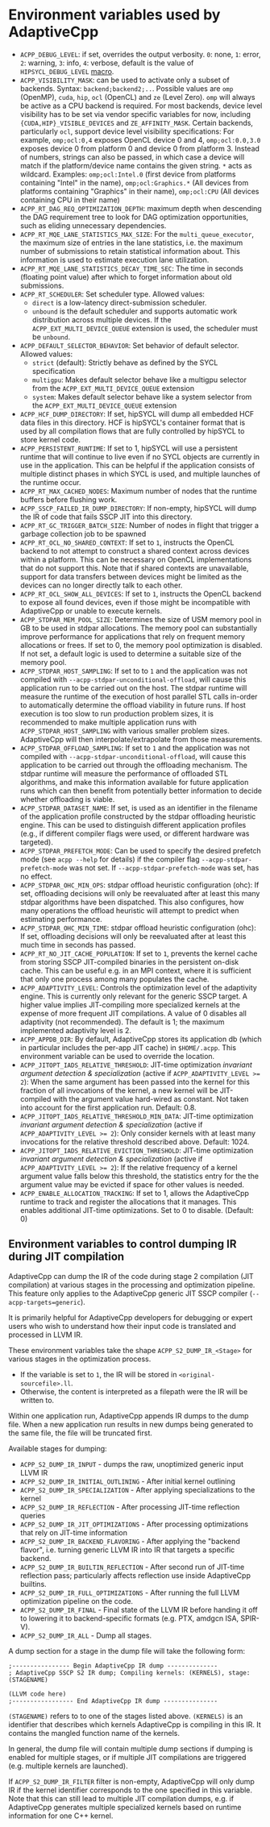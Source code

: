 # Environment variables used by AdaptiveCpp

* `ACPP_DEBUG_LEVEL`: if set, overrides the output verbosity. `0`: none, `1`: error, `2`: warning, `3`: info, `4`: verbose, default is the value of `HIPSYCL_DEBUG_LEVEL` [macro](macros.md).
* `ACPP_VISIBILITY_MASK`: can be used to activate only a subset of backends. Syntax: `backend;backend2;..`. Possible values are `omp` (OpenMP), `cuda`, `hip`, `ocl` (OpenCL) and `ze` (Level Zero). `omp` will always be active as a CPU backend is required. For most backends, device level visibility has to be set via vendor specific variables for now, including `{CUDA,HIP}_VISIBLE_DEVICES` and `ZE_AFFINITY_MASK`. Certain backends, particularly `ocl`, support device level visibility specifications: For example, `omp;ocl:0,4` exposes OpenCL device 0 and 4, `omp;ocl:0.0,3.0` exposes device 0 from platform 0 and device 0 from platform 3. Instead of numbers, strings can also be passed, in which case a device will match if the platform/device name contains the given string. `*` acts as wildcard. Examples: `omp;ocl:Intel.0` (first device from platforms containing "Intel" in the name), `omp;ocl:Graphics.*` (All devices from platforms containing "Graphics" in their name), `omp;ocl:CPU` (All devices containing CPU in their name)
* `ACPP_RT_DAG_REQ_OPTIMIZATION_DEPTH`: maximum depth when descending the DAG requirement tree to look for DAG optimization opportunities, such as eliding unnecessary dependencies.
* `ACPP_RT_MQE_LANE_STATISTICS_MAX_SIZE`: For the `multi_queue_executor`, the maximum size of entries in the lane statistics, i.e. the maximum number of submissions to retain statistical information about. This information is used to estimate execution lane utilization.
* `ACPP_RT_MQE_LANE_STATISTICS_DECAY_TIME_SEC`: The time in seconds (floating point value) after which to forget information about old submissions.
* `ACPP_RT_SCHEDULER`: Set scheduler type. Allowed values: 
    * `direct` is a low-latency direct-submission scheduler. 
    * `unbound` is the default scheduler and supports automatic work distribution across multiple devices. If the `ACPP_EXT_MULTI_DEVICE_QUEUE` extension is used, the scheduler must be `unbound`.
* `ACPP_DEFAULT_SELECTOR_BEHAVIOR`: Set behavior of default selector. Allowed values:
    * `strict` (default): Strictly behave as defined by the SYCL specification
    * `multigpu`: Makes default selector behave like a multigpu selector from the `ACPP_EXT_MULTI_DEVICE_QUEUE` extension
    * `system`: Makes default selector behave like a system selector from the `ACPP_EXT_MULTI_DEVICE_QUEUE` extension
* `ACPP_HCF_DUMP_DIRECTORY`: If set, hipSYCL will dump all embedded HCF data files in this directory. HCF is hipSYCL's container format that is used by all compilation flows that are fully controlled by hipSYCL to store kernel code.
* `ACPP_PERSISTENT_RUNTIME`: If set to 1, hipSYCL will use a persistent runtime that will continue to live even if no SYCL objects are currently in use in the application. This can be helpful if the application consists of multiple distinct phases in which SYCL is used, and multiple launches of the runtime occur.
* `ACPP_RT_MAX_CACHED_NODES`: Maximum number of nodes that the runtime buffers before flushing work.
* `ACPP_SSCP_FAILED_IR_DUMP_DIRECTORY`: If non-empty, hipSYCL will dump the IR of code that fails SSCP JIT into this directory.
* `ACPP_RT_GC_TRIGGER_BATCH_SIZE`: Number of nodes in flight that trigger a garbage collection job to be spawned
* `ACPP_RT_OCL_NO_SHARED_CONTEXT`: If set to `1`, instructs the OpenCL backend to not attempt to construct a shared context across devices within a platform. This can be necessary on OpenCL implementations that do not support this. Note that if shared contexts are unavailable, support for data transfers between devices might be limited as the devices can no longer directly talk to each other.
* `ACPP_RT_OCL_SHOW_ALL_DEVICES`: If set to `1`, instructs the OpenCL backend to expose all found devices, even if those might be incompatible with AdaptiveCpp or unable to execute kernels.
* `ACPP_STDPAR_MEM_POOL_SIZE`: Determines the size of USM memory pool in GB to be used in stdpar allocations. The memory pool can substantially improve performance for applications that rely on frequent memory allocations or frees. If set to 0, the memory pool optimization is disabled. If not set, a default logic is used to determine a suitable size of the memory pool.
* `ACPP_STDPAR_HOST_SAMPLING`: If set to to `1` and the application was not compiled with `--acpp-stdpar-unconditional-offload`, will cause this application run to be carried out on the host. The stdpar runtime will measure the runtime of the execution of host parallel STL calls in-order to automatically determine the offload viability in future runs. If host execution is too slow to run production problem sizes, it is recommended to make multiple application runs with `ACPP_STDPAR_HOST_SAMPLING` with various smaller problem sizes. AdaptiveCpp will then interpolate/extrapolate from those measurements.
* `ACPP_STDPAR_OFFLOAD_SAMPLING`: If set to `1` and the application was not compiled with `--acpp-stdpar-unconditional-offload`, will cause this application to be carried out through the offloading mechanism. The stdpar runtime will measure the performance of offloaded STL algorithms, and make this information available for future application runs which can then benefit from potentially better information to decide whether offloading is viable.
* `ACPP_STDPAR_DATASET_NAME`: If set, is used as an identifier in the filename of the application profile constructed by the stdpar offloading heuristic engine. This can be used to distinguish different application profiles (e.g., if different compiler flags were used, or different hardware was targeted).
* `ACPP_STDPAR_PREFETCH_MODE`: Can be used to specify the desired prefetch mode (see `acpp --help` for details) if the compiler flag `--acpp-stdpar-prefetch-mode` was not set. If `--acpp-stdpar-prefetch-mode` was set, has no effect.
* `ACPP_STDPAR_OHC_MIN_OPS`: stdpar offload heuristic configuration (ohc): If set, offloading decisions will only be reevaluated after at least this many stdpar algorithms have been dispatched. This also configures, how many operations the offload heuristic will attempt to predict when estimating performance.
* `ACPP_STDPAR_OHC_MIN_TIME`: stdpar offload heuristic configuration (ohc): If set, offloading decisions will only be reevaluated after at least this much time in seconds has passed.
* `ACPP_RT_NO_JIT_CACHE_POPULATION`: If set to `1`, prevents the kernel cache from storing SSCP JIT-compiled binaries in the persistent on-disk cache. This can be useful e.g. in an MPI context, where it is sufficient that only one process among many populates the cache.
* `ACPP_ADAPTIVITY_LEVEL`: Controls the optimization level of the adaptivity engine. This is currently only relevant for the generic SSCP target. A higher value implies JIT-compiling more specialized kernels at the expense of more frequent JIT compilations. A value of 0 disables all adaptivity (not recommended). The default is 1; the maximum implemented adaptivity level is 2.
* `ACPP_APPDB_DIR`: By default, AdaptiveCpp stores its application db (which in particular includes the per-app JIT cache) in `$HOME/.acpp`. This environment variable can be used to override the location.
* `ACPP_JITOPT_IADS_RELATIVE_THRESHOLD`: JIT-time optimization *invariant argument detection & specialization* (active if `ACPP_ADAPTIVITY_LEVEL >= 2`): When the same argument has been passed into the kernel for this fraction of all invocations of the kernel, a new kernel will be JIT-compiled with the argument value hard-wired as constant. Not taken into account for the first application run. Default: 0.8.
* `ACPP_JITOPT_IADS_RELATIVE_THRESHOLD_MIN_DATA`: JIT-time optimization *invariant argument detection & specialization* (active if `ACPP_ADAPTIVITY_LEVEL >= 2`): Only consider kernels with at least many invocations for the relative threshold described above. Default: 1024.
* `ACPP_JITOPT_IADS_RELATIVE_EVICTION_THRESHOLD`: JIT-time optimization *invariant argument detection & specialization* (active if `ACPP_ADAPTIVITY_LEVEL >= 2`): If the relative frequency of a kernel argument value falls below this threshold, the statistics entry for the the argument value may be evicted if space for other values is needed.
* `ACPP_ENABLE_ALLOCATION_TRACKING`: If set to 1, allows the AdaptiveCpp runtime to track and register the allocations that it manages. This enables additional JIT-time optimizations. Set to 0 to disable. (Default: 0)

## Environment variables to control dumping IR during JIT compilation

AdaptiveCpp can dump the IR of the code during stage 2 compilation (JIT compilation) at various stages in the processing and optimization pipeline.
This feature only applies to the AdaptiveCpp generic JIT SSCP compiler (`--acpp-targets=generic`).

It is primarily helpful for AdaptiveCpp developers for debugging or expert users who wish to understand how their input code is translated and processed in LLVM IR.

These environment variables take the shape `ACPP_S2_DUMP_IR_<Stage>` for various stages in the optimization process.
* If the variable is set to `1`, the IR will be stored in `<original-sourcefile>.ll`.
* Otherwise, the content is interpreted as a filepath were the IR will be written to.

Within one application run, AdaptiveCpp appends IR dumps to the dump file. When a new application run results in new dumps being generated to the same file, the file will be truncated first.

Available stages for dumping:

* `ACPP_S2_DUMP_IR_INPUT` - dumps the raw, unoptimized generic input LLVM IR
* `ACPP_S2_DUMP_IR_INITIAL_OUTLINING` - After initial kernel outlining
* `ACPP_S2_DUMP_IR_SPECIALIZATION` - After applying specializations to the kernel
* `ACPP_S2_DUMP_IR_REFLECTION` - After processing JIT-time reflection queries
* `ACPP_S2_DUMP_IR_JIT_OPTIMIZATIONS` - After processing optimizations that rely on JIT-time information
* `ACPP_S2_DUMP_IR_BACKEND_FLAVORING` - After applying the "backend flavor", i.e. turning generic LLVM IR into IR that targets a specific backend.
* `ACPP_S2_DUMP_IR_BUILTIN_REFLECTION` - After second run of JIT-time reflection pass; particularly affects reflection use inside AdaptiveCpp builtins.
* `ACPP_S2_DUMP_IR_FULL_OPTIMIZATIONS` - After running the full LLVM optimization pipeline on the code.
* `ACPP_S2_DUMP_IR_FINAL` - Final state of the LLVM IR before handing it off to lowering it to backend-specific formats (e.g. PTX, amdgcn ISA, SPIR-V).
* `ACPP_S2_DUMP_IR_ALL` - Dump all stages.


A dump section for a stage in the dump file will take the following form:
```
;---------------- Begin AdaptiveCpp IR dump --------------
; AdaptiveCpp SSCP S2 IR dump; Compiling kernels: (KERNELS), stage: (STAGENAME)

(LLVM code here)
;----------------- End AdaptiveCpp IR dump ---------------
```
`(STAGENAME)` refers to to one of the stages listed above. `(KERNELS)` is an identifier that describes which kernels AdaptiveCpp is compiling in this IR. It contains the mangled function name of the kernels.

In general, the dump file will contain multiple dump sections if dumping is enabled for multiple stages, or if multiple JIT compilations are triggered (e.g. multiple kernels are launched).

If `ACPP_S2_DUMP_IR_FILTER` filter is non-empty, AdaptiveCpp will only dump IR if the kernel identifier corresponds to the one specified in this variable.
Note that this can still lead to multiple JIT compilation dumps, e.g. if AdaptiveCpp generates multiple specialized kernels based on runtime information for one C++ kernel.


